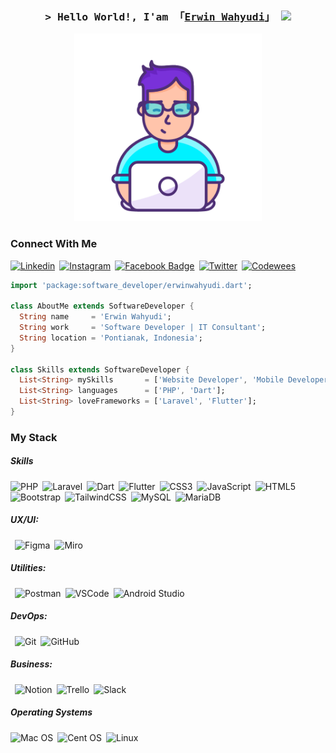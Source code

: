 <!-- Profile Views Counter
![Profile views](https://gpvc.arturio.dev/erwinwahyudi?v=3)
 -->

 <h3 align="center">
        <samp>&gt; Hello World!, I'am
                <b>「<a target="_blank" href="#">Erwin Wahyudi</a>」</b>
                  <img src="https://media.giphy.com/media/hvRJCLFzcasrR4ia7z/giphy.gif" width="28">
        </samp>
</h3>
<!--
 <div align="center">
<a href="https://app.daily.dev/erwinwahyudi"><img src="https://api.daily.dev/devcards/bee2010396ec4965acb9ab4f3f6188e0.png?r=it6" width="400" alt="Erwin Wahyudi's Dev Card"/></a>
</div>
<br/><br/>
-->

<p align="center">
  <img src="/images/programmer2.gif" height="300"/>
</p>

### Connect With Me
[![Linkedin](https://img.shields.io/badge/-LinkedIn-0e76a8?style=for-the-badge&logo=Linkedin&logoColor=white)](https://linkedin.com/in/erwinwahyudi)&ensp;[![Instagram](https://img.shields.io/badge/-Instagram-e4405f?style=for-the-badge&logo=Instagram&logoColor=white)](https://instagram.com/erwinwahyudi/)&ensp;[![Facebook Badge](https://img.shields.io/badge/-Facebook-%231877F2?style=for-the-badge&logo=Facebook&logoColor=white)](https://www.facebook.com/wahyudi.erwin/)&ensp;[![Twitter](https://img.shields.io/badge/-Twitter-00acee?style=for-the-badge&logo=Twitter&logoColor=white)](https://twitter.com/erwinwhyd)&ensp;[![Codewees](https://img.shields.io/badge/Website-3b5998?style=for-the-badge&logo=google-chrome&logoColor=white)](https://codewees.com/)

```dart
import 'package:software_developer/erwinwahyudi.dart';

class AboutMe extends SoftwareDeveloper {
  String name     = 'Erwin Wahyudi';
  String work     = 'Software Developer | IT Consultant';
  String location = 'Pontianak, Indonesia';
}

class Skills extends SoftwareDeveloper {
  List<String> mySkills       = ['Website Developer', 'Mobile Developer'];
  List<String> languages      = ['PHP', 'Dart'];
  List<String> loveFrameworks = ['Laravel', 'Flutter'];
}
```

### My Stack

##### Skills
![PHP](https://img.shields.io/badge/php-%23777BB4.svg?style=flat&logo=php&logoColor=white)&ensp;![Laravel](https://img.shields.io/badge/laravel-%23FF2D20.svg?style=flat&logo=laravel&logoColor=white)&ensp;![Dart](https://img.shields.io/badge/-Dart-0175C2?style=flat&logo=dart&logoColor=white)&ensp;![Flutter](https://img.shields.io/badge/Flutter-%2302569B.svg?style=flat&logo=Flutter&logoColor=white)&ensp;![CSS3](https://img.shields.io/badge/-CSS3-1572B6?style=flat&logo=css3)&ensp;![JavaScript](https://img.shields.io/badge/javascript-%23323330.svg?style=flat&logo=javascript&logoColor=%23F7DF1E)&ensp;![HTML5](https://img.shields.io/badge/-HTML5-E34F26?style=flat&logo=html5&logoColor=white)&ensp;![Bootstrap](https://img.shields.io/badge/-Bootstrap-563D7C?style=flat&logo=bootstrap&logoColor=white)&ensp;![TailwindCSS](https://img.shields.io/badge/tailwindcss-%2338B2AC.svg?style=flat&logo=tailwind-css&logoColor=white)&ensp;![MySQL](https://img.shields.io/badge/mysql-%2300f.svg?style=flat&logo=mysql&logoColor=white)&ensp;![MariaDB](https://img.shields.io/badge/MariaDB-003545?style=flat&logo=mariadb&logoColor=white)

##### UX/UI:
&ensp;![Figma](https://img.shields.io/badge/-Figma-F24E1E?style=flat&logo=figma&logoColor=white)&ensp;![Miro](https://img.shields.io/badge/-Miro-FFD02F?style=flat&logo=miro&logoColor=white)

##### Utilities:
&ensp;![Postman](https://img.shields.io/badge/-Postman-FF6C37?style=flat&logo=postman&logoColor=white)&ensp;![VSCode](https://img.shields.io/badge/-VSCode-007ACC?style=flat&logo=visual-studio-code&logoColor=white)&ensp;![Android Studio](https://img.shields.io/badge/-Android%20Studio-3DDC84?style=flat&logo=android-studio&logoColor=white)

##### DevOps:
&ensp;![Git](https://img.shields.io/badge/-Git-F05032?style=flat&logo=git&logoColor=white)&ensp;![GitHub](https://img.shields.io/badge/-Github-181717?style=flat&logo=github&logoColor=white)

##### Business:
&ensp;![Notion](https://img.shields.io/badge/-Notion-black?style=flat&logo=notion&logoColor=white)&ensp;![Trello](https://img.shields.io/badge/-Trello-0079BF?style=flat&logo=trello&logoColor=white)&ensp;![Slack](https://img.shields.io/badge/-Slack-4A154B?style=flat&logo=slack&logoColor=white)

##### Operating Systems
![Mac OS](https://img.shields.io/badge/mac%20os-000000?style=flat&logo=macos&logoColor=F0F0F0)&ensp;![Cent OS](https://img.shields.io/badge/cent%20os-002260?style=flat&logo=centos&logoColor=F0F0F0)&ensp;![Linux](https://img.shields.io/badge/Linux-FCC624?style=flat&logo=linux&logoColor=black)





